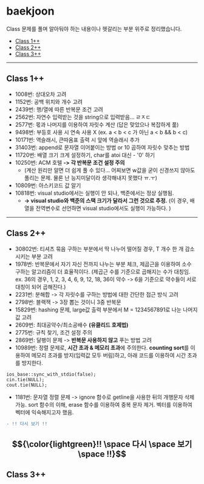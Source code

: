 # baekjoon
Class 문제를 풀며 알아둬야 하는 내용이나 헷갈리는 부분 위주로 정리했습니다. 
- [Class 1++](#class-1)
- [Class 2++](#class-2)
- [Class 3++](#class-3)

---

## Class 1++
- 1008번: 상대오차 고려
- 1152번: 공백 위치와 개수 고려
- 2439번: 행/열에 따른 반복문 조건 고려
- 2562번: 자연수 입력받는 것을 string으로 입력받음... ㄹㅈㄷ
- 2577번: 몫과 나머지를 이용하여 자릿수 계산 (답은 맞았으나 복잡하게 풂)
- 9498번: 부등호 사용 시 연속 사용 X (ex. a < b < c 가 아닌 a < b && b < c)
- 10171번: 역슬래시, 큰따옴표 출력 시 앞에 역슬래시 추가
- 31403번: append로 문자열 이어붙이는 방법 or 10 곱하여 자릿수 맞추는 방법
- 11720번: 배열 크기 크게 설정하기, char를 atoi 대신 - '0' 하기
- 10250번: ACM 호텔 **-> 각 반복문 조건 설정 주의**
    - (계산 원리만 알면 더 쉽게 풀 수 있다... 어찌보면 w값을 굳이 신경쓰지 않아도 풀리는 문제. 물론 난 능지미달이라 생각해내지 못했다 ㅠ.ㅜ)
- 10809번: 아스키코드 값 알기
- 10818번: visual studio에서는 실행이 안 되나, 백준에서는 정상 실행됨. 
    - **-> visual studio와 백준의 스택 크기가 달라서 그런 것으로 추정.** (이 경우, 배열을 전역변수로 선언하면 visual studio에서도 실행이 가능하다. )

---

## Class 2++
- 30802번: 티셔츠 묶음 구하는 부분에서 딱 나누어 떨어질 경우, T 개수 한 개 감소시키는 부분 고려
- 1978번: 반복문에서 자기 자신 전까지 나누는 부분 체크, 제곱근을 이용하여 소수 구하는 알고리즘이 더 효율적이다. (제곱근 수를 기준으로 곱해지는 수가 대칭임. ex. 36의 경우, 1, 2, 3, 4, 6, 9, 12, 18, 36이 약수 -> 6을 기준으로 약수들이 서로 대칭이 되어 곱해진다.)
- 2231번: 분해합 -> 각 자릿수를 구하는 방법에 대한 간단한 접근 방식 고려
- 2798번: 블랙잭 -> 3장 뽑는 것이니 3중 반복문
- 15829번: hashing 문제, large값 출력 부분에서 M = 1234567891로 나눈 나머지 값 고려
- 2609번: 최대공약수/최소공배수 **(유클리드 호제법)**
- 2775번: 규칙 찾기, 조건 설정 주의
- 2869번: 달팽이 문제 -> **반복문 사용하지 않고** 푸는 방법 고려
- 10989번: 정렬 문제로, **시간 초과 & 메모리 초과**에 주의한다. **counting sort**를 이용하여 메모리 초과를 방지(입력값 모두 버림)하고, 아래 코드를 이용하여 시간 초과를 방지한다.
```
ios_base::sync_with_stdio(false);
cin.tie(NULL);
cout.tie(NULL);
```
- 1181번: 문자열 정렬 문제 -> ignore 함수로 getline을 사용한 뒤의 개행문자 삭제 가능. sort 함수의 이해, erase 함수를 이용하여 중복 문자 제거. 벡터를 이용하여 벡터에 익숙해지고자 했음. 
```diff
- !! 다시 보기 !!
```
$${\color{lightgreen}!! \space 다시 \space 보기 \space !!}$$
---

## Class 3++